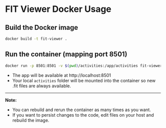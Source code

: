 # FIT Viewer Docker Usage

## Build the Docker image

```bash
docker build -t fit-viewer .
```

## Run the container (mapping port 8501)

```bash
docker run -p 8501:8501 -v $(pwd)/activities:/app/activities fit-viewer
```

- The app will be available at http://localhost:8501
- Your local `activities` folder will be mounted into the container so new .fit files are always available.

---

**Note:**
- You can rebuild and rerun the container as many times as you want.
- If you want to persist changes to the code, edit files on your host and rebuild the image. 